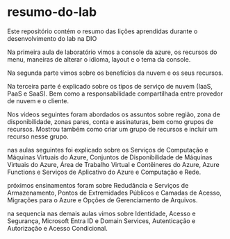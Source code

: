# resumo-do-lab
Este repositório contém o resumo das lições aprendidas durante o desenvolvimento do lab na DIO

Na primeira aula de laboratório vimos a console da azure, os recursos do menu, maneiras de alterar o idioma, layout e o tema da console.

Na segunda parte vimos sobre os benefícios da nuvem e os seus recursos.

Na terceira parte é explicado sobre os tipos de serviço de nuvem (IaaS, PaaS e SaaS). Bem como a responsabilidade compartilhada entre provedor de nuvem e o cliente.

Nos videos seguintes foram abordados os assuntos sobre região, zona de disponibilidade, zonas pares, conta e assinaturas, bem como grupos de recursos. Mostrou também como criar um grupo de recursos e incluir um recurso nesse grupo.

nas aulas seguintes foi explicado sobre os Serviços de Computação e Máquinas Virtuais do Azure, Conjuntos de Disponibilidade de Máquinas Virtuais do Azure, Área de Trabalho Virtual e Contêineres do Azure,
Azure Functions e Serviços de Aplicativo do Azure e Computação e Rede.

próximos ensinamentos foram sobre Redudância e Serviços de Armazenamento, Pontos de Extremidades Públicos e Camadas de Acesso, Migrações para o Azure e Opções de Gerenciamento de Arquivos.

na sequencia nas demais aulas vimos sobre Identidade, Acesso e Segurança, Microsoft Entra ID e Domain Services, Autenticação e Autorização e Acesso Condicional.
